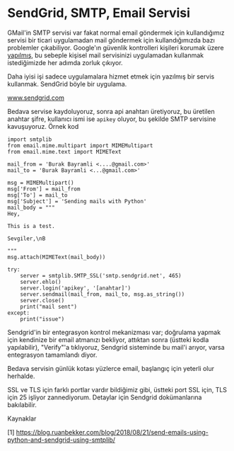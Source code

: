 # SendGrid, SMTP, Email Servisi

GMail'in SMTP servisi var fakat normal email göndermek için
kullandığımız servisi bir ticari uygulamadan mail göndermek için
kullandığımızda bazı problemler çıkabiliyor. Google'ın güvenlik
kontrolleri kişileri korumak üzere
[yapılmış](/2012/06/python-ile-mail-gondermek-smtp-gmail.html), bu
sebeple kişisel mail servisinizi uygulamadan kullanmak istediğimizde
her adımda zorluk çıkıyor.

Daha iyisi işi sadece uygulamalara hizmet etmek için yazılmış bir
servis kullanmak. SendGrid böyle bir uygulama.

www.sendgrid.com

Bedava servise kaydoluyoruz, sonra api anahtarı üretiyoruz, bu
üretilen anahtar şifre, kullanıcı ismi ise `apikey` oluyor, bu şekilde
SMTP servisine kavuşuyoruz. Örnek kod

```
import smtplib
from email.mime.multipart import MIMEMultipart
from email.mime.text import MIMEText

mail_from = 'Burak Bayramli <....@gmail.com>'
mail_to = 'Burak Bayramli <...@gmail.com>'

msg = MIMEMultipart()
msg['From'] = mail_from
msg['To'] = mail_to
msg['Subject'] = 'Sending mails with Python'
mail_body = """
Hey,

This is a test.

Sevgiler,\nB

"""
msg.attach(MIMEText(mail_body))

try:
    server = smtplib.SMTP_SSL('smtp.sendgrid.net', 465)
    server.ehlo()
    server.login('apikey', '[anahtar]')
    server.sendmail(mail_from, mail_to, msg.as_string())
    server.close()
    print("mail sent")
except:
    print("issue")
```

Sendgrid'in bir entegrasyon kontrol mekanizması var; doğrulama yapmak
için kendinize bir email atmanızı bekliyor, attıktan sonra (üstteki
kodla yapılabilir), "Verify"'a tıklıyoruz, Sendgrid sisteminde bu
mail'i arıyor, varsa entegrasyon tamamlandı diyor.

Bedava servisin günlük kotası yüzlerce email, başlangıç için yeterli
olur herhalde.

SSL ve TLS için farklı portlar vardır bildiğimiz gibi, üstteki port
SSL için, TLS için 25 işliyor zannediyorum. Detaylar için Sendgrid
dokümanlarına bakılabilir.

Kaynaklar

[1] https://blog.ruanbekker.com/blog/2018/08/21/send-emails-using-python-and-sendgrid-using-smtplib/








